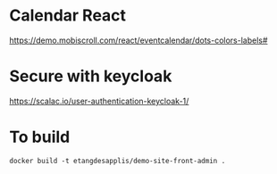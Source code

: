 # Calendar React
https://demo.mobiscroll.com/react/eventcalendar/dots-colors-labels#

# Secure with keycloak
https://scalac.io/user-authentication-keycloak-1/

# To build
```
docker build -t etangdesapplis/demo-site-front-admin .
```
